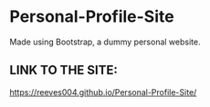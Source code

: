 # Personal-Profile-Site
Made using Bootstrap, a dummy personal website. 

## LINK TO THE SITE:
https://reeves004.github.io/Personal-Profile-Site/
